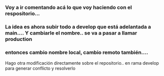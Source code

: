 



### Voy a ir comentando acá lo que voy haciendo con el respositorio...

### La idea es ahora subir todo a develop que está adelantada a main.... Y cambiarle el nombre.. se va a pasar a llamar production

### entonces cambio nombre local, cambio remoto también....



Hago otra modificación directamente sobre el repositorio.. en rama develop para generar conflicto y resolverlo


